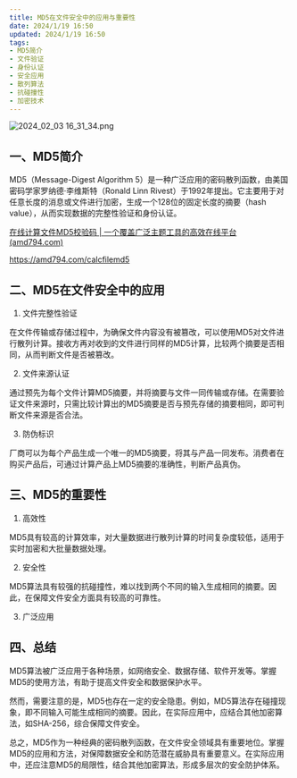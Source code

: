```yaml
---
title: MD5在文件安全中的应用与重要性
date: 2024/1/19 16:50
updated: 2024/1/19 16:50
tags:
- MD5简介
- 文件验证
- 身份认证
- 安全应用
- 散列算法
- 抗碰撞性
- 加密技术
---
```


<img src="https://static.cmdragon.cn/blog/images/2024_02_03 16_31_34.png@blog" title="2024_02_03 16_31_34.png" alt="2024_02_03 16_31_34.png"/>

## 一、MD5简介

MD5（Message-Digest Algorithm 5）是一种广泛应用的密码散列函数，由美国密码学家罗纳德·李维斯特（Ronald Linn Rivest）于1992年提出。它主要用于对任意长度的消息或文件进行加密，生成一个128位的固定长度的摘要（hash value），从而实现数据的完整性验证和身份认证。

[在线计算文件MD5校验码 | 一个覆盖广泛主题工具的高效在线平台(amd794.com)](https://amd794.com/calcfilemd5)

https://amd794.com/calcfilemd5

## 二、MD5在文件安全中的应用

1. 文件完整性验证

在文件传输或存储过程中，为确保文件内容没有被篡改，可以使用MD5对文件进行散列计算。接收方再对收到的文件进行同样的MD5计算，比较两个摘要是否相同，从而判断文件是否被篡改。

2. 文件来源认证

通过预先为每个文件计算MD5摘要，并将摘要与文件一同传输或存储。在需要验证文件来源时，只需比较计算出的MD5摘要是否与预先存储的摘要相同，即可判断文件来源是否合法。

3. 防伪标识

厂商可以为每个产品生成一个唯一的MD5摘要，将其与产品一同发布。消费者在购买产品后，可通过计算产品上MD5摘要的准确性，判断产品真伪。

## 三、MD5的重要性

1. 高效性

MD5具有较高的计算效率，对大量数据进行散列计算的时间复杂度较低，适用于实时加密和大批量数据处理。

2. 安全性

MD5算法具有较强的抗碰撞性，难以找到两个不同的输入生成相同的摘要。因此，在保障文件安全方面具有较高的可靠性。

3. 广泛应用

## 四、总结

MD5算法被广泛应用于各种场景，如网络安全、数据存储、软件开发等。掌握MD5的使用方法，有助于提高文件安全和数据保护水平。

然而，需要注意的是，MD5也存在一定的安全隐患。例如，MD5算法存在碰撞现象，即不同输入可能生成相同的摘要。因此，在实际应用中，应结合其他加密算法，如SHA-256，综合保障文件安全。

总之，MD5作为一种经典的密码散列函数，在文件安全领域具有重要地位。掌握MD5的应用和方法，对保障数据安全和防范潜在威胁具有重要意义。在实际应用中，还应注意MD5的局限性，结合其他加密算法，形成多层次的安全防护体系。
